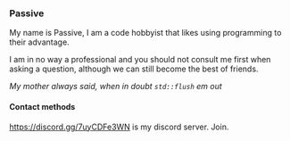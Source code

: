 ### Passive

My name is Passive, I am a code hobbyist that likes using programming to their advantage.

I am in no way a professional and you should not consult me first when asking a question, although
we can still become the best of friends.

*My mother always said, when in doubt `std::flush` em out*

#### Contact methods

https://discord.gg/7uyCDFe3WN is my discord server. Join.
